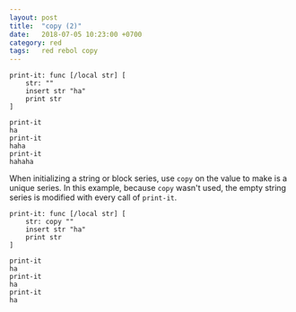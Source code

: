 ```yaml
---
layout: post
title:  "copy (2)"
date:   2018-07-05 10:23:00 +0700
category: red
tags:   red rebol copy
---
```


```
print-it: func [/local str] [
    str: ""
    insert str "ha"
    print str
]

print-it
ha
print-it
haha
print-it
hahaha
```

When initializing a string or block series, use `copy` on the value to make is a unique series. In this example, because `copy` wasn't used, the empty string series is modified with every call of `print-it`.

```
print-it: func [/local str] [
    str: copy ""
    insert str "ha"
    print str
]

print-it
ha
print-it
ha
print-it
ha
```

